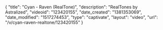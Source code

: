 {
    "title": "Cyan - Raven (RealTone)",
    "description": "RealTones by Astralized",
    "videoid": "123420155",
    "date_created": "1381353069",
    "date_modified": "1517274453",
    "type": "captivate",
    "layout": "video",
    "url": "\/v\/cyan-raven-realtone\/123420155"
}